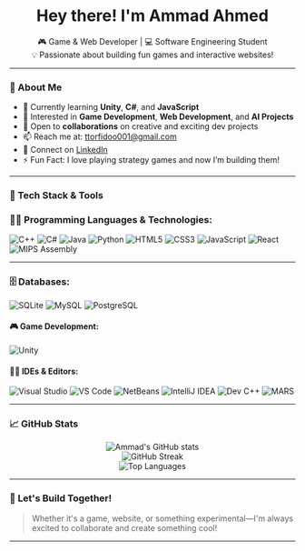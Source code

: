 <h1 align="center">Hey there!  I'm Ammad Ahmed</h1>

<p align="center">
  🎮 Game & Web Developer | 💻 Software Engineering Student <br>
  💡 Passionate about building fun games and interactive websites!<br>
</p>

---

### 🚀 About Me

- 🌱 Currently learning **Unity**, **C#**, and **JavaScript**  
- 👀 Interested in **Game Development**, **Web Development**, and **AI Projects**
- 💞️ Open to **collaborations** on creative and exciting dev projects
- 📫 Reach me at: [ttorfidoo001@gmail.com](mailto:ttorfidoo001@gmail.com)  
- 🔗 Connect on [LinkedIn](https://www.linkedin.com/in/ammad-ahmed-608156338/)  
- ⚡ Fun Fact: I love playing strategy games and now I’m building them!

---

### 🧰 Tech Stack & Tools

### 👨‍💻 Programming Languages & Technologies:
![C++](https://img.shields.io/badge/C++-00599C?style=for-the-badge&logo=c%2b%2b&logoColor=white)
![C#](https://img.shields.io/badge/C%23-68217A?style=for-the-badge&logo=c-sharp&logoColor=white)
![Java](https://img.shields.io/badge/Java-ED8B00?style=for-the-badge&logo=java&logoColor=white)
![Python](https://img.shields.io/badge/Python-3776AB?style=for-the-badge&logo=python&logoColor=white)
![HTML5](https://img.shields.io/badge/HTML5-E34F26?style=for-the-badge&logo=html5&logoColor=white)
![CSS3](https://img.shields.io/badge/CSS3-1572B6?style=for-the-badge&logo=css3&logoColor=white)
![JavaScript](https://img.shields.io/badge/JavaScript-F7DF1E?style=for-the-badge&logo=javascript&logoColor=black)
![React](https://img.shields.io/badge/React-20232A?style=for-the-badge&logo=react&logoColor=61DAFB)
![MIPS Assembly](https://img.shields.io/badge/MIPS_Assembly-800000?style=for-the-badge&logo=microchip&logoColor=white)


---

### 🗄️ Databases:
![SQLite](https://img.shields.io/badge/SQLite-07405E?style=for-the-badge&logo=sqlite&logoColor=white)
![MySQL](https://img.shields.io/badge/MySQL-4479A1?style=for-the-badge&logo=mysql&logoColor=white)
![PostgreSQL](https://img.shields.io/badge/PostgreSQL-336791?style=for-the-badge&logo=postgresql&logoColor=white)


#### 🎮 Game Development:
![Unity](https://img.shields.io/badge/Unity-100000?style=for-the-badge&logo=unity&logoColor=white)

#### 🧑‍💻 IDEs & Editors:
![Visual Studio](https://img.shields.io/badge/Visual_Studio-5C2D91?style=for-the-badge&logo=visual-studio&logoColor=white)
![VS Code](https://img.shields.io/badge/VS_Code-007ACC?style=for-the-badge&logo=visual-studio-code&logoColor=white)
![NetBeans](https://img.shields.io/badge/NetBeans-1B6AC6?style=for-the-badge&logo=apache-netbeans-ide&logoColor=white)
![IntelliJ IDEA](https://img.shields.io/badge/IntelliJ-000000?style=for-the-badge&logo=intellij-idea&logoColor=white)
![Dev C++](https://img.shields.io/badge/DevC++-A8B9CC?style=for-the-badge&logo=c&logoColor=black)
![MARS](https://img.shields.io/badge/MARS_(MIPS_Assembler)-FF6F00?style=for-the-badge&logo=java&logoColor=white)

---

### 📈 GitHub Stats

<p align="center">
  <img src="https://github-readme-stats.vercel.app/api?username=ahmedammad1709&show_icons=true&theme=tokyonight" alt="Ammad's GitHub stats" />
  <br/>
  <img src="https://github-readme-streak-stats.herokuapp.com?user=ahmedammad1709&theme=tokyonight&hide_border=true" alt="GitHub Streak" />
  <br/>
  <img src="https://github-readme-stats.vercel.app/api/top-langs/?username=ahmedammad1709&layout=compact&theme=tokyonight" alt="Top Languages" />
</p>



---

### 🙌 Let's Build Together!

> Whether it's a game, website, or something experimental—I'm always excited to collaborate and create something cool!

---

